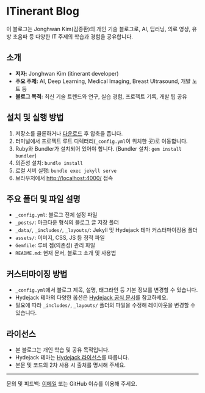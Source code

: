 # ITinerant Blog

이 블로그는 Jonghwan Kim(김종환)의 개인 기술 블로그로, AI, 딥러닝, 의료 영상, 유방 초음파 등 다양한 IT 주제의 학습과 경험을 공유합니다.

## 소개
- **저자:** Jonghwan Kim (itinerant developer)
- **주요 주제:** AI, Deep Learning, Medical Imaging, Breast Ultrasound, 개발 노트 등
- **블로그 목적:** 최신 기술 트렌드와 연구, 실습 경험, 프로젝트 기록, 개발 팁 공유

## 설치 및 실행 방법
1. 저장소를 클론하거나 [다운로드](https://github.com/Jonghwan-dev/Jonghwan-dev.github.io/archive/refs/heads/main.zip) 후 압축을 풉니다.
2. 터미널에서 프로젝트 루트 디렉터리(`_config.yml`이 위치한 곳)로 이동합니다.
3. Ruby와 Bundler가 설치되어 있어야 합니다. (Bundler 설치: `gem install bundler`)
4. 의존성 설치: `bundle install`
5. 로컬 서버 실행: `bundle exec jekyll serve`
6. 브라우저에서 [http://localhost:4000/](http://localhost:4000/) 접속

## 주요 폴더 및 파일 설명
- `_config.yml`: 블로그 전체 설정 파일
- `_posts/`: 마크다운 형식의 블로그 글 저장 폴더
- `_data/`, `_includes/`, `_layouts/`: Jekyll 및 Hydejack 테마 커스터마이징용 폴더
- `assets/`: 이미지, CSS, JS 등 정적 파일
- `Gemfile`: 루비 젬(의존성) 관리 파일
- `README.md`: 현재 문서, 블로그 소개 및 사용법

## 커스터마이징 방법
- `_config.yml`에서 블로그 제목, 설명, 태그라인 등 기본 정보를 변경할 수 있습니다.
- Hydejack 테마의 다양한 옵션은 [Hydejack 공식 문서](https://hydejack.com/docs/)를 참고하세요.
- 필요에 따라 `_includes/`, `_layouts/` 폴더의 파일을 수정해 레이아웃을 변경할 수 있습니다.

## 라이선스
- 본 블로그는 개인 학습 및 공유 목적입니다.
- Hydejack 테마는 [Hydejack 라이선스](https://hydejack.com/license/)를 따릅니다.
- 본문 및 코드의 2차 사용 시 출처를 명시해 주세요.

---
문의 및 피드백: [이메일](mailto:army@ncc.re.kr) 또는 GitHub 이슈를 이용해 주세요.